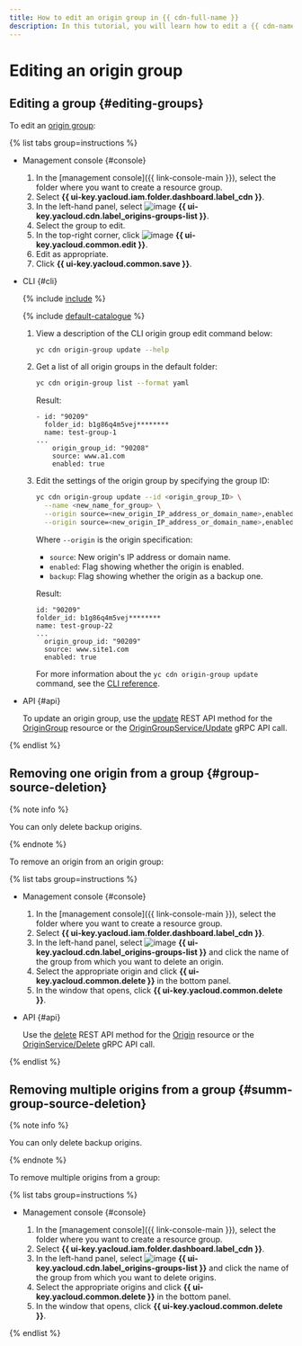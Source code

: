 ```yaml
---
title: How to edit an origin group in {{ cdn-full-name }}
description: In this tutorial, you will learn how to edit a {{ cdn-name }} origin group.
---
```


# Editing an origin group

## Editing a group {#editing-groups}

To edit an [origin group](../../concepts/origins.md):

{% list tabs group=instructions %}

- Management console {#console}

  1. In the [management console]({{ link-console-main }}), select the folder where you want to create a resource group.
  1. Select **{{ ui-key.yacloud.iam.folder.dashboard.label_cdn }}**.
  1. In the left-hand panel, select ![image](../../../_assets/console-icons/folder-tree.svg) **{{ ui-key.yacloud.cdn.label_origins-groups-list }}**.
  1. Select the group to edit.
  1. In the top-right corner, click ![image](../../../_assets/console-icons/pencil.svg) **{{ ui-key.yacloud.common.edit }}**.
  1. Edit as appropriate.
  1. Click **{{ ui-key.yacloud.common.save }}**.

- CLI {#cli}

  {% include [include](../../../_includes/cli-install.md) %}

  {% include [default-catalogue](../../../_includes/default-catalogue.md) %}

  1. View a description of the CLI origin group edit command below:

     ```bash
     yc cdn origin-group update --help
     ```

  1. Get a list of all origin groups in the default folder:

     ```bash
     yc cdn origin-group list --format yaml
     ```

     Result:

     ```text
     - id: "90209"
       folder_id: b1g86q4m5vej********
       name: test-group-1
     ...
         origin_group_id: "90208"
         source: www.a1.com
         enabled: true
     ```

  1. Edit the settings of the origin group by specifying the group ID:

     ```bash
     yc cdn origin-group update --id <origin_group_ID> \
       --name <new_name_for_group> \
       --origin source=<new_origin_IP_address_or_domain_name>,enabled=true \
       --origin source=<new_origin_IP_address_or_domain_name>,enabled=true,backup=true
     ```

     Where `--origin` is the origin specification:
     * `source`: New origin's IP address or domain name.
     * `enabled`: Flag showing whether the origin is enabled.
     * `backup`: Flag showing whether the origin as a backup one.

     Result:

     ```text
     id: "90209"
     folder_id: b1g86q4m5vej********
     name: test-group-22
     ...
       origin_group_id: "90209"
       source: www.site1.com
       enabled: true
     ```

     For more information about the `yc cdn origin-group update` command, see the [CLI reference](../../../cli/cli-ref/managed-services/cdn/origin-group/update.md).

- API {#api}

  To update an origin group, use the [update](../../api-ref/OriginGroup/update.md) REST API method for the [OriginGroup](../../api-ref/OriginGroup/index.md) resource or the [OriginGroupService/Update](../../api-ref/grpc/origin_group_service.md#Update) gRPC API call.

{% endlist %}

## Removing one origin from a group {#group-source-deletion}

{% note info %}

You can only delete backup origins.

{% endnote %}

To remove an origin from an origin group:

{% list tabs group=instructions %}

- Management console {#console}

  1. In the [management console]({{ link-console-main }}), select the folder where you want to create a resource group.
  1. Select **{{ ui-key.yacloud.iam.folder.dashboard.label_cdn }}**.
  1. In the left-hand panel, select ![image](../../../_assets/console-icons/folder-tree.svg) **{{ ui-key.yacloud.cdn.label_origins-groups-list }}** and click the name of the group from which you want to delete an origin.
  1. Select the appropriate origin and click **{{ ui-key.yacloud.common.delete }}** in the bottom panel.
  1. In the window that opens, click **{{ ui-key.yacloud.common.delete }}**.

- API {#api}

  Use the [delete](../../api-ref/Origin/delete.md) REST API method for the [Origin](../../api-ref/Origin/index.md) resource or the [OriginService/Delete](../../api-ref/grpc/origin_service.md#Delete) gRPC API call.

{% endlist %}

## Removing multiple origins from a group {#summ-group-source-deletion}

{% note info %}

You can only delete backup origins.

{% endnote %}

To remove multiple origins from a group:

{% list tabs group=instructions %}

- Management console {#console}

  1. In the [management console]({{ link-console-main }}), select the folder where you want to create a resource group.
  1. Select **{{ ui-key.yacloud.iam.folder.dashboard.label_cdn }}**.
  1. In the left-hand panel, select ![image](../../../_assets/console-icons/folder-tree.svg) **{{ ui-key.yacloud.cdn.label_origins-groups-list }}** and click the name of the group from which you want to delete origins.
  1. Select the appropriate origins and click **{{ ui-key.yacloud.common.delete }}** in the bottom panel.
  1. In the window that opens, click **{{ ui-key.yacloud.common.delete }}**.

{% endlist %}